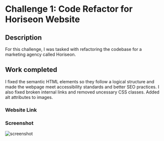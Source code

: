 # Challenge 1: Code Refactor for Horiseon Website

## Description

For this challenge, I was tasked with refactoring the codebase for a marketing agency called Horiseon. 

## Work completed

I fixed the semantic HTML elements so they follow a logical structure and made the webpage meet accessibility standards and better SEO practices. I also fixed broken internal links and removed uncessary CSS classes. Added alt attributes to images.

### Website Link


### Screenshot

![screenshot](/assets/images/127.0.0.1_5501_Develop_index.html.png/)


